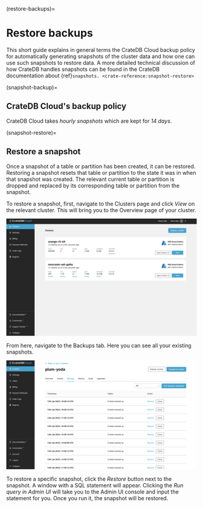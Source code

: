 (restore-backups)=
# Restore backups

This short guide explains in general terms the CrateDB Cloud backup
policy for automatically generating snapshots of the cluster data and
how one can use such snapshots to restore data. A more detailed
technical discussion of how CrateDB handles snapshots can be found in
the CrateDB documentation about {ref}`snapshots. <crate-reference:snapshot-restore>`

(snapshot-backup)=
## CrateDB Cloud's backup policy 

CrateDB Cloud takes *hourly snapshots* which are kept for *14 days*.

(snapshot-restore)=
## Restore a snapshot 

Once a snapshot of a table or partition has been created, it can be
restored. Restoring a snapshot resets that table or partition to the
state it was in when that snapshot was created. The relevant current
table or partition is dropped and replaced by its corresponding table or
partition from the snapshot.

To restore a snapshot, first, navigate to the Clusters page and click
*View* on the relevant cluster. This will bring you to the Overview page
of your cluster.

![Cloud Console Clusters overview](../_assets/img/clusters-overview.png)

From here, navigate to the Backups tab. Here you can see all your
existing snapshots.

![Cloud Console Clusters backups](../_assets/img/backups.png)

To restore a specific snapshot, click the *Restore* button next to the
snapshot. A window with a SQL statement will appear. Clicking the *Run
query in Admin UI* will take you to the Admin UI console and input the
statement for you. Once you run it, the snapshot will be restored.